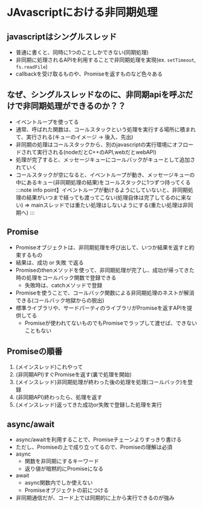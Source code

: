 # JAvascriptにおける非同期処理

## javascriptはシングルスレッド

- 普通に書くと、同時に1つのことしかできない(同期処理)
- 非同期に処理されるAPIを利用することで非同期処理を実現(ex. `setTimeout`, `fs.readFile`)
- callbackを受け取るものや、Promiseを返すものなど色々ある


## なぜ、シングルスレッドなのに、非同期apiを呼ぶだけで非同期処理ができるのか？？

- イベントループを使ってる
- 通常、呼ばれた関数は、コールスタックという処理を実行する場所に積まれて、実行される(キューのイメージ → 後入、先出)
- 非同期の処理はコールスタックから、別のjavascriptの実行環境にオフロードされて実行される(nodeだとC++のAPI,webだとwebAPI)
- 処理が完了すると、メッセージキューにコールバックがキューとして追加されていく
- コールスタックが空になると、イベントループが動き、メッセージキューの中にあるキュー(非同期処理の結果)をコールスタックに1つずつ持ってくる
:::note info
point】イベントループが動けるようにしていないと、非同期処理の結果がいつまで経っても渡ってこない(処理自体は完了してるのに来ない) => mainスレッドでは重たい処理はしないようにする(重たい処理は非同期へ)
:::


## Promise

- Promiseオブジェクトは、非同期処理を呼び出して、いつか結果を返すと約束するもの
- 結果は、成功 or 失敗 で返る
- Promiseのthenメソッドを使って、非同期処理が完了し、成功が帰ってきた時の処理をコールバック関数で登録できる
  - 失敗時は、catchメソッドで登録
- Promiseを使うことで、コールバック関数による非同期処理のネストが解消できる(コールバック地獄からの脱出)
- 標準ライブラリや、サードパーティのライブラリがPromiseを返すAPIを提供してる
  - Promiseが使われてないものでもPromiseでラップして渡せば、できないこともない


## Promiseの順番

1. (メインスレッド)これやって
2. (非同期API)すぐPromiseを返す(裏で処理を開始)
3. (メインスレッド)非同期処理が終わった後の処理を処理(コールバック)を登録
4. (非同期API)終わったら、処理を返す
5. (メインスレッド)返ってきた成功or失敗で登録した処理を実行


## async/await

- async/awaitを利用することで、Promiseチェーンよりすっきり書ける
- ただし、Promiseの上で成り立ってるので、Promiseの理解は必須
- async
  - 関数を非同期にするキーワード
  - 返り値が暗黙的にPromiseになる
- await
  - async関数内でしか使えない
  - Promiseオブジェクトの前につける
- 非同期通信だが、コード上では同期的に上から実行できるのが強み
